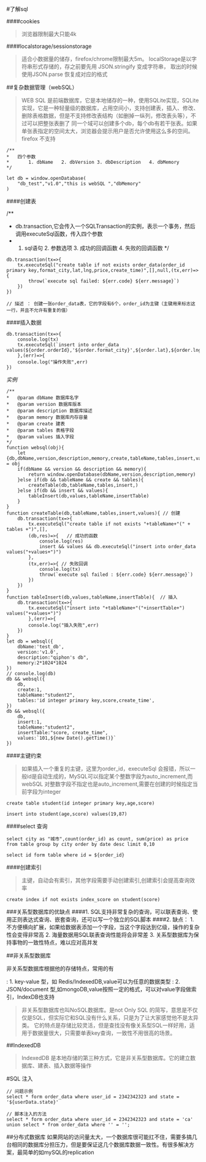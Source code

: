 #了解sql

####cookies
>浏览器限制最大只能4k

####localstorage/sessionstorage
>适合小数据量的储存，firefox/chrome限制最大5m。
localStorage是以字符串形式存储的，存之前要先用 JSON.stringify 变成字符串， 取出的时候使用JSON.parse 恢复成对应的格式

##复杂数据管理（webSQL）

>WEB SQL 是前端数据库，它是本地储存的一种，使用SQLite实现，SQLite实现，它是一种轻量级的数据库，占用空间小，支持创建表，插入、修改、删除表格数据，但是不支持修改表结构（如删掉一纵列，修改表头等），不过可以把整张表删了
同一个域可以创建多个db，每个db有若干张表。如果单张表指定的空间太大，浏览器会提示用户是否允许使用这么多的空间。
firefox 不支持

```
/**
*   四个参数
*       1. dbName   2. dbVersion 3. dbDescription   4. dbMemory
*/

let db = window.openDatabase(
    "db_test","v1.0","this is webSQL ","dbMemory"
)

```

####创建表

/**
*   db.transaction,它会传入一个SQLTransaction的实例，表示一个事务，然后调用executeSql函数，传入四个参数
*   1. sql语句 2. 参数选项 3. 成功的回调函数 4. 失败的回调函数
*/

```
db.transaction(tx=>{
    tx.executeSql("create table if not exists order_data(order_id primary key,format_city,lat,lng,price,create_time)",[],null,(tx,err)=>{
        throw(`execute sql failed: ${err.code} ${err.message}`)
    })
})

// 描述 ： 创建一张order_data表，它的字段有6个，order_id为主键（主键用来标志这一行，并且不允许有重复的值）
```

####插入数据
```
db.transaction(tx=>{
    console.log(tx)
    tx.executeSql(`insert into order_data values(${order.orderId},'${order.format_city}',${order.lat},${order.lng},${order.price},${order.createTime})`)
    },(err)=>{
    console.log("操作失败",err)
})

```

*实例*
```
/**
*   @param dbName 数据库名字
*   @param version 数据库版本 
*   @param description 数据库描述
*   @param memory 数据库内存容量
*   @param create 建表
*   @param tables 表格字段
*   @param values 插入字段
*/
function websql(obj){
    let {db,dbName,version,description,memory,create,tableName,tables,insert,values,insertTable} = obj
    if(dbName && version && description && memory){
        return window.openDatabase(dbName,version,description,memory)
    }else if(db && tableName && create && tables){
        createTable(db,tableName,tables,insert,)
    }else if(db && insert && values){
        tableInsert(db,values,tableName,insertTable)
    }
}
function createTable(db,tableName,tables,insert,values){ // 创建
    db.transaction(tx=>{
        tx.executeSql("create table if not exists "+tableName+"(" + tables +")",[],
        (db,res)=>{   // 成功的函数
            console.log(res)
            insert && values && db.executeSql("insert into order_data values("+values+")")
        },
        (tx,err)=>{ // 失败回调
            console.log(tx)
            throw(`execute sql failed : ${err.code} ${err.message}`)
        })
    })
}
function tableInsert(db,values,tableName,insertTable){  // 插入
    db.transaction(tx=>{
        tx.executeSql("insert into "+tableName+"("+insertTable+") values("+values+")")
        },(err)=>{
        console.log("插入失败",err)
    })
}
let db = websql({
    dbName:'test_db',
    version:'v1.0',
    description:"qiphon's db",
    memory:2*1024*1024
})
// console.log(db)
db && websql({
    db,
    create:1,
    tableName:"student2",
    tables:'id integer primary key,score,create_time',
})
db && websql({
    db,
    insert:1,
    tableName:"student2",
    insertTable:"score, create_time",
    values:`101,${new Date().getTime()}`
})
```
####主键约束
> 如果插入一个重复的主键，这里为order_id，executeSql 会报错，所以一般id是自动生成的，MySQL可以指定某个整数字段为auto_increment,而webSQL 对整数字段不指定也是auto_increment,需要在创建的时候指定当前字段为integer

```
create table student(id integer primary key,age,score)

insert into student(age,score) values(19,87)
```

####select 查询
```
select city as "城市",count(order_id) as count, sum(price) as price from table group by city order by date desc limit 0,10

select id form table where id = ${order_id}
```

####创建索引
> 主键，自动会有索引，其他字段需要手动创建索引,创建索引会提高查询效率

```
create index if not exists index_score on student(score)
```

###关系型数据库的优缺点
####1. SQL支持非常复杂的查询，可以联表查询、使用正则表达式查询、嵌套查询，还可以写一个独立的SQL脚本
####2. 缺点：
        1. 不方便横向扩展，如果给数据表添加一个字段，当这个字段达到亿级，操作的复杂性会变得非常高
        2. 海量数据用SQL联表查询性能将会非常差
        3. 关系型数据库为保持事物的一致性特点，难以应对高并发


##非关系型数据库

非关系型数据库根据他的存储特点，常用的有

: 1. key-value 型，如 Redis/IndexedDB,value可以为任意的数据类型
: 2. JSON/document 型,如mongoDB,value按照一定的格式，可以对value字段做索引，IndexDB也支持

>非关系型数据库也叫NoSQL数据库。是not Only SQL 的简写，意思是不仅仅是SQL，但实际它和SQL没有什么关系，只是为了让大家感觉他不是太异类。
它的特点是存储比较灵活，但是查找没有像关系型SQL一样好用，适用于数据量很大，只需要单表key查询，一致性不用很高的场景。

##IndexedDB

>IndexedDB 是本地存储的第三种方式，它是非关系型数据库。它的建立数据库、建表、插入数据等操作

#SQL 注入
```
// 问题示例
select * form order_data where user_id = 2342342323 and state = '${userData.state}'

// 脚本注入的方法
select * form order_data where user_id = 2342342323 and state = 'ca' union select * from order_data where '' = '';

```

##分布式数据库
如果网站的访问量太大，一个数据库很可能扛不住，需要多搞几台相同的数据库分担压力，但是要保证这几个数据库数据一致性。有很多解决方案，最简单的如mySQL的replication